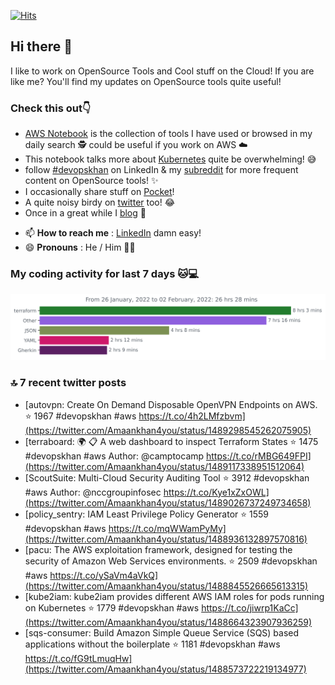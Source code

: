 [![Hits](https://hits.seeyoufarm.com/api/count/incr/badge.svg?url=https%3A%2F%2Fgithub.com%2Fakhan4u%2Fhit-counter&count_bg=%2379C83D&title_bg=%23555555&icon=&icon_color=%23E7E7E7&title=visits&edge_flat=false)](https://hits.seeyoufarm.com)

## Hi there 👋

I like to work on OpenSource Tools and Cool stuff on the Cloud! If you are like me? You'll find my updates on OpenSource tools quite useful!

### Check this out👇

* [AWS Notebook](https://histre.com/public/notebooks/dnllyanu/aws/) is the collection of tools I have used or browsed in my daily search 🕵️ could be useful if you work on AWS ☁️
* This notebook talks more about [Kubernetes](https://histre.com/public/notebooks/6uxdvo3y/kubernetes/) quite be overwhelming! 😅
* follow [#devopskhan](https://www.linkedin.com/feed/hashtag/devopskhan/) on LinkedIn & my [subreddit](https://www.reddit.com/r/devopskhan/) for more frequent content on OpenSource tools! ✨
* I occasionally share stuff on [Pocket](https://getpocket.com/@ej6g8d1dp2829A16a9Tf5d4T6bAMp3d8791rejDe86yem3bm4e14ex4fT4dluk29)!
* A quite noisy birdy on [twitter](https://twitter.com/Amaankhan4you) too! 😂
* Once in a great while I [blog](https://linuxparrot.com/) 😬


- 📫 **How to reach me** : [LinkedIn](https://www.linkedin.com/in/amaan-khan-linux-ninja) damn easy!
- 😄 **Pronouns** : He / Him 🤷‍♂️

### My coding activity for last 7 days 🐱💻

<img src="https://github.com/akhan4u/akhan4u/blob/main/images/stat.svg" alt="Amaan's Wakatime Activity!"/>

### 🔝 7 recent twitter posts
<!-- DEVDOJO:START -->
- [autovpn: Create On Demand Disposable OpenVPN Endpoints on AWS.
⭐️ 1967
#devopskhan #aws
https://t.co/4h2LMfzbvm](https://twitter.com/Amaankhan4you/status/1489298545262075905)
- [terraboard: :earth_africa: :clipboard:  A web dashboard to inspect Terraform States 
⭐️ 1475
#devopskhan #aws
Author: @camptocamp
https://t.co/rMBG649FPI](https://twitter.com/Amaankhan4you/status/1489117338951512064)
- [ScoutSuite: Multi-Cloud Security Auditing Tool
⭐️ 3912
#devopskhan #aws
Author: @nccgroupinfosec
https://t.co/Kye1xZxOWL](https://twitter.com/Amaankhan4you/status/1489026737249734658)
- [policy_sentry: IAM Least Privilege Policy Generator
⭐️ 1559
#devopskhan #aws
https://t.co/mqWWamPyMy](https://twitter.com/Amaankhan4you/status/1488936132897570816)
- [pacu: The AWS exploitation framework, designed for testing the security of Amazon Web Services environments.
⭐️ 2509
#devopskhan #aws
https://t.co/ySaVm4aVkQ](https://twitter.com/Amaankhan4you/status/1488845526665613315)
- [kube2iam: kube2iam  provides different AWS IAM roles for pods running on Kubernetes
⭐️ 1779
#devopskhan #aws
https://t.co/jiwrp1KaCc](https://twitter.com/Amaankhan4you/status/1488664323907936259)
- [sqs-consumer: Build Amazon Simple Queue Service &lpar;SQS&rpar; based applications without the boilerplate
⭐️ 1181
#devopskhan #aws
https://t.co/fG9tLmuqHw](https://twitter.com/Amaankhan4you/status/1488573722219134977)
<!-- DEVDOJO:END -->

<!-- ![Amaan's GitHub stats](https://github-readme-stats.vercel.app/api?username=akhan4u&count_private=true&show_icons=true&hide=contribs) -->
